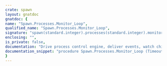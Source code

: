 ```yaml
---
crate: spawn
layout: gnatdoc
gnatdoc: {
name: "Spawn.Processes.Monitor_Loop",
qualified_name: "Spawn.Processes.Monitor_Loop",
signature: "spawn(standard.integer).processes(standard.integer).monitor_loop(standard.integer)",
enclosing: "",
is_private: false,
documentation: "Drive process control engine, deliver events, watch child processes, etc.\n\nTimeout to run in milliseconds. Don't wait if zero. Wait forever if < 0.\nIf there are some events then procedure will return before timeout\nexpires.\n\nNote: This procedure is NOT thread-safe! In multi-tasking environment\ncreate a dedicated task to drive the engine.\n\nIn single task application you should call this to drive process engine.\n\nIn Glib enabled application the engine is integrated it the Glib event\nloop and this procedure shouldn't be used.\n\n@param Timeout",
documentation_snippet: "procedure Spawn.Processes.Monitor_Loop (Timeout : Integer)",
}
---
```

